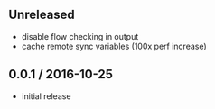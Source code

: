 Unreleased
----------
- disable flow checking in output
- cache remote sync variables (100x perf increase)

0.0.1 / 2016-10-25
------------------
- initial release

